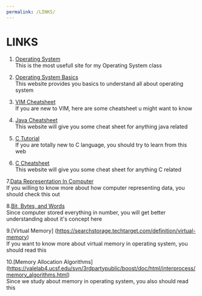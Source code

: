 ```yaml
---
permalink: /LINKS/
---
```

# LINKS
1. [Operating System](https://os.vlsm.org/)\
This is the most usefull site for my Operating System class

2. [Operating System Basics](https://www.studytonight.com/operating-system/)\
This website provides you basics to understand all about operating system

3. [VIM Cheatsheet](https://devhints.io/vim)\
If you are new to VIM, here are some cheatsheet u might want to know

4. [Java Cheatsheet](https://www.codecademy.com/resources/cheatsheets/language/java)\
This website will give you some cheat sheet for anything java related

5. [C Tutorial](https://www.tutorialspoint.com/cprogramming/index.htm)\
If you are totally new to C language, you should try to learn from this web

 6. [C Cheatsheet](https://developerinsider.co/c-programming-language-cheat-sheet/)\
This website will give you some cheat sheet for anything C related

7.[Data Representation In Computer](https://home.adelphi.edu/~siegfried/cs170/170l1.pdf)\
If you willing to know more about how computer representing data, you should check this out

8.[Bit, Bytes, and Words](https://codesteps.com/2018/08/11/computer-concepts-bits-bytes-and-words/)\
Since computer stored everything in number, you will get better understanding about it's concept here

9.[Virtual Memory] (https://searchstorage.techtarget.com/definition/virtual-memory)\
If you want to know more about virtual memory in operating system, you should read this

10.[Memory Allocation Algorithms] (https://valelab4.ucsf.edu/svn/3rdpartypublic/boost/doc/html/interprocess/memory_algorithms.html)\
Since we study about memory in operating system, you also should read this
